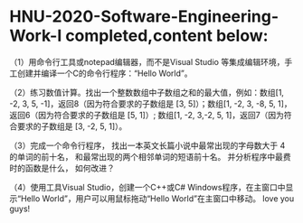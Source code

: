 # HNU-2020-Software-Engineering-Work-I completed,content below:
（1）用命令行工具或notepad编辑器，而不是Visual Studio 等集成编辑环境，手工创建并编译一个C的命令行程序：“Hello World”。

（2）练习数值计算。找出一个整数数组中子数组之和的最大值，例如：数组[1, -2, 3, 5, -1]，返回8（因为符合要求的子数组是 [3, 5]）；数组[1, -2, 3, -8, 5, 1]，返回6（因为符合要求的子数组是 [5, 1]）; 数组[1, -2, 3,-2, 5, 1]，返回7（因为符合要求的子数组是 [3, -2, 5, 1]）。

（3）完成一个命令行程序， 找出一本英文长篇小说中最常出现的字母数大于 4 的单词的前十名， 和最常出现的两个相邻单词的短语前十名。 并分析程序中最费时的函数是什么， 如何改进？

（4）使用工具Visual Studio，创建一个C++或C# Windows程序，在主窗口中显示“Hello World”，用户可以用鼠标拖动“Hello World”在主窗口中移动。
love you guys!
